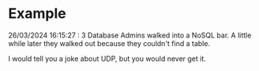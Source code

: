# Example

<!-- replace-with-date starts -->
26/03/2024 16:15:27 : 3 Database Admins walked into a NoSQL bar. A little while later they walked out because they couldn't find a table.
<!-- replace-with-date ends -->

<!-- replace-with-joke starts -->
I would tell you a joke about UDP, but you would never get it.
<!-- replace-with-joke ends -->